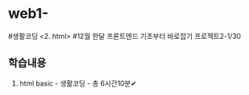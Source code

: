 # web1-
#생활코딩 <2. html>
#12월 한달 프론트앤드 기초부터 바로잡기 프로젝트2-1/30

## 학습내용

1. html basic - 생활코딩 - 총 6시간10분✔   
